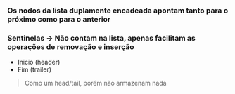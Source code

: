 ### Os nodos da lista duplamente encadeada apontam tanto para o próximo como para o anterior


### Sentinelas -> Não contam na lista, apenas facilitam as operações de removação e inserção
- Inicio (header)
- Fim (trailer)

> Como um head/tail, porém não armazenam nada